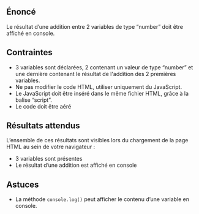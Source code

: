 ## Énoncé

Le résultat d’une addition entre 2 variables de type “number” doit être affiché en console.

## Contraintes

- 3 variables sont déclarées, 2 contenant un valeur de type “number” et une dernière contenant le résultat de l'addition des 2 premières variables.
- Ne pas modifier le code HTML, utiliser uniquement du JavaScript.
- Le JavaScript doit être inséré dans le même fichier HTML, grâce à la balise “script”.
- Le code doit être aéré 

## Résultats attendus

L’ensemble de ces résultats sont visibles lors du chargement de la page HTML au sein de votre navigateur :

- 3 variables sont présentes
- Le résultat d’une addition est affiché en console

## Astuces

- La méthode ```console.log()``` peut afficher le contenu d’une variable en console.